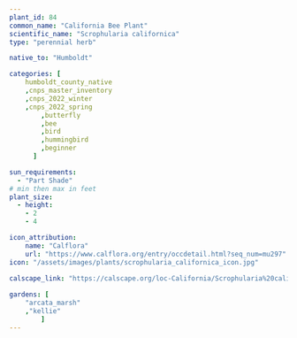 ```yaml
---
plant_id: 84
common_name: "California Bee Plant"
scientific_name: "Scrophularia californica"
type: "perennial herb"

native_to: "Humboldt"

categories: [
    humboldt_county_native
    ,cnps_master_inventory
    ,cnps_2022_winter
    ,cnps_2022_spring
        ,butterfly
        ,bee
        ,bird
        ,hummingbird 
        ,beginner
      ]

sun_requirements:
  - "Part Shade"
# min then max in feet
plant_size:
  - height: 
    - 2
    - 4

icon_attribution: 
    name: "Calflora"
    url: "https://www.calflora.org/entry/occdetail.html?seq_num=mu297" 
icon: "/assets/images/plants/scrophularia_californica_icon.jpg"
 
calscape_link: "https://calscape.org/loc-California/Scrophularia%20californica%20(Bee%20Plant)"

gardens: [ 
    "arcata_marsh"
    ,"kellie" 
        ]
---
```

